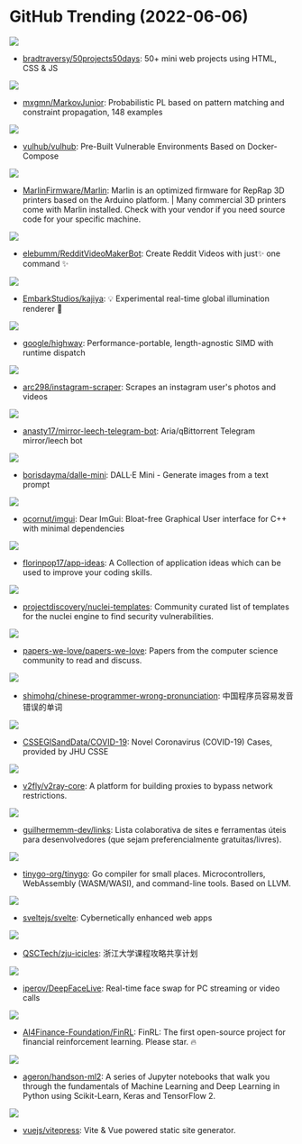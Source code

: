 # GitHub Trending (2022-06-06)

![](https://img.shields.io/badge/CSS-New%20607-green?style=flat-square&logo=appveyor)
- [bradtraversy/50projects50days](https://github.com/bradtraversy/50projects50days): 50+ mini web projects using HTML, CSS & JS

![](https://img.shields.io/badge/C%23-New%20214-green?style=flat-square&logo=appveyor)
- [mxgmn/MarkovJunior](https://github.com/mxgmn/MarkovJunior): Probabilistic PL based on pattern matching and constraint propagation, 148 examples

![](https://img.shields.io/badge/Dockerfile-New%20161-green?style=flat-square&logo=appveyor)
- [vulhub/vulhub](https://github.com/vulhub/vulhub): Pre-Built Vulnerable Environments Based on Docker-Compose

![](https://img.shields.io/badge/C%2B%2B-New%2097-green?style=flat-square&logo=appveyor)
- [MarlinFirmware/Marlin](https://github.com/MarlinFirmware/Marlin): Marlin is an optimized firmware for RepRap 3D printers based on the Arduino platform. | Many commercial 3D printers come with Marlin installed. Check with your vendor if you need source code for your specific machine.

![](https://img.shields.io/badge/Python-New%20171-green?style=flat-square&logo=appveyor)
- [elebumm/RedditVideoMakerBot](https://github.com/elebumm/RedditVideoMakerBot): Create Reddit Videos with just✨ one command ✨

![](https://img.shields.io/badge/Rust-New%20159-green?style=flat-square&logo=appveyor)
- [EmbarkStudios/kajiya](https://github.com/EmbarkStudios/kajiya): 💡 Experimental real-time global illumination renderer 🦀

![](https://img.shields.io/badge/C%2B%2B-New%20243-green?style=flat-square&logo=appveyor)
- [google/highway](https://github.com/google/highway): Performance-portable, length-agnostic SIMD with runtime dispatch

![](https://img.shields.io/badge/Python-New%20180-green?style=flat-square&logo=appveyor)
- [arc298/instagram-scraper](https://github.com/arc298/instagram-scraper): Scrapes an instagram user's photos and videos

![](https://img.shields.io/badge/Python-New%20118-green?style=flat-square&logo=appveyor)
- [anasty17/mirror-leech-telegram-bot](https://github.com/anasty17/mirror-leech-telegram-bot): Aria/qBittorrent Telegram mirror/leech bot

![](https://img.shields.io/badge/Python-New%20474-green?style=flat-square&logo=appveyor)
- [borisdayma/dalle-mini](https://github.com/borisdayma/dalle-mini): DALL·E Mini - Generate images from a text prompt

![](https://img.shields.io/badge/C%2B%2B-New%20106-green?style=flat-square&logo=appveyor)
- [ocornut/imgui](https://github.com/ocornut/imgui): Dear ImGui: Bloat-free Graphical User interface for C++ with minimal dependencies

![](https://img.shields.io/badge/none-New%20254-green?style=flat-square&logo=appveyor)
- [florinpop17/app-ideas](https://github.com/florinpop17/app-ideas): A Collection of application ideas which can be used to improve your coding skills.

![](https://img.shields.io/badge/Python-New%2042-green?style=flat-square&logo=appveyor)
- [projectdiscovery/nuclei-templates](https://github.com/projectdiscovery/nuclei-templates): Community curated list of templates for the nuclei engine to find security vulnerabilities.

![](https://img.shields.io/badge/Shell-New%20172-green?style=flat-square&logo=appveyor)
- [papers-we-love/papers-we-love](https://github.com/papers-we-love/papers-we-love): Papers from the computer science community to read and discuss.

![](https://img.shields.io/badge/Python-New%20389-green?style=flat-square&logo=appveyor)
- [shimohq/chinese-programmer-wrong-pronunciation](https://github.com/shimohq/chinese-programmer-wrong-pronunciation): 中国程序员容易发音错误的单词

![](https://img.shields.io/badge/none-New%2021-green?style=flat-square&logo=appveyor)
- [CSSEGISandData/COVID-19](https://github.com/CSSEGISandData/COVID-19): Novel Coronavirus (COVID-19) Cases, provided by JHU CSSE

![](https://img.shields.io/badge/Go-New%2089-green?style=flat-square&logo=appveyor)
- [v2fly/v2ray-core](https://github.com/v2fly/v2ray-core): A platform for building proxies to bypass network restrictions.

![](https://img.shields.io/badge/none-New%2037-green?style=flat-square&logo=appveyor)
- [guilhermemm-dev/links](https://github.com/guilhermemm-dev/links): Lista colaborativa de sites e ferramentas úteis para desenvolvedores (que sejam preferencialmente gratuitas/livres).

![](https://img.shields.io/badge/Go-New%20240-green?style=flat-square&logo=appveyor)
- [tinygo-org/tinygo](https://github.com/tinygo-org/tinygo): Go compiler for small places. Microcontrollers, WebAssembly (WASM/WASI), and command-line tools. Based on LLVM.

![](https://img.shields.io/badge/TypeScript-New%20188-green?style=flat-square&logo=appveyor)
- [sveltejs/svelte](https://github.com/sveltejs/svelte): Cybernetically enhanced web apps

![](https://img.shields.io/badge/HTML-New%20122-green?style=flat-square&logo=appveyor)
- [QSCTech/zju-icicles](https://github.com/QSCTech/zju-icicles): 浙江大学课程攻略共享计划

![](https://img.shields.io/badge/Python-New%20280-green?style=flat-square&logo=appveyor)
- [iperov/DeepFaceLive](https://github.com/iperov/DeepFaceLive): Real-time face swap for PC streaming or video calls

![](https://img.shields.io/badge/Jupyter%20Notebook-New%20139-green?style=flat-square&logo=appveyor)
- [AI4Finance-Foundation/FinRL](https://github.com/AI4Finance-Foundation/FinRL): FinRL: The first open-source project for financial reinforcement learning. Please star. 🔥

![](https://img.shields.io/badge/Jupyter%20Notebook-New%20118-green?style=flat-square&logo=appveyor)
- [ageron/handson-ml2](https://github.com/ageron/handson-ml2): A series of Jupyter notebooks that walk you through the fundamentals of Machine Learning and Deep Learning in Python using Scikit-Learn, Keras and TensorFlow 2.

![](https://img.shields.io/badge/TypeScript-New%20120-green?style=flat-square&logo=appveyor)
- [vuejs/vitepress](https://github.com/vuejs/vitepress): Vite & Vue powered static site generator.

